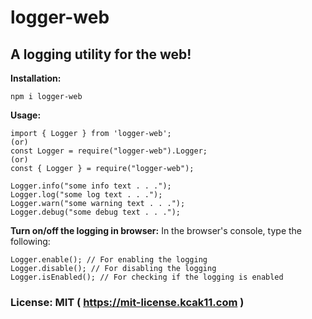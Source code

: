 # logger-web
## A logging utility for the web!

**Installation:**

```
npm i logger-web
```

**Usage:**

```
import { Logger } from 'logger-web';
(or)
const Logger = require("logger-web").Logger;
(or)
const { Logger } = require("logger-web");
```
```
Logger.info("some info text . . .");
Logger.log("some log text . . .");
Logger.warn("some warning text . . .");
Logger.debug("some debug text . . .");
```

**Turn on/off the logging in browser:**
In the browser's console, type the following:
```
Logger.enable(); // For enabling the logging
Logger.disable(); // For disabling the logging
Logger.isEnabled(); // For checking if the logging is enabled
```

### License: MIT ( https://mit-license.kcak11.com )
